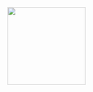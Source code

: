 <div align="center">
  <a href="https://github.com/HovenDrak">
    
  <img height="180em" src="https://github-readme-stats.vercel.app/api/top-langs/?username=HovenDrak&layout=compact&langs_count=1&theme=buefy"/>
   
</div>
<div style="display: inline_block"><br>
